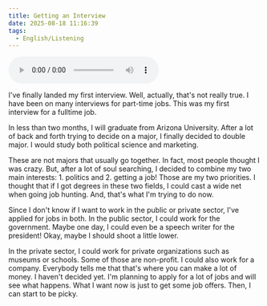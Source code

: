 ```yaml
---
title: Getting an Interview
date: 2025-08-18 11:16:39
tags:
  - English/Listening
---
```

<audio controls src="https://cx-onedrive.pages.dev/api/raw?path=/Polyglot/ESLPod/021-getting-an-interview.mp3"></audio>

I've finally landed my first interview. Well, actually, that's not really true. I have been on many interviews for part-time jobs. This was my first interview for a fulltime job.

In less than two months, I will graduate from Arizona University. After a lot of back and forth trying to decide on a major, I finally decided to double major. I would study both political science and marketing.

These are not majors that usually go together. In fact, most people thought I was crazy. But, after a lot of soul searching, I decided to combine my two main interests: 1. politics and 2. getting a job! Those are my two priorities. I thought that if I got degrees in these two fields, I could cast a wide net when going job hunting. And, that's what I'm trying to do now.

Since I don't know if I want to work in the public or private sector, I've applied for jobs in both. In the public sector, I could work for the government. Maybe one day, I could even be a speech writer for the president! Okay, maybe I should shoot a little lower.

In the private sector, I could work for private organizations such as museums or schools. Some of those are non-profit. I could also work for a company. Everybody tells me that that's where you can make a lot of money. I haven't decided yet. I'm planning to apply for a lot of jobs and will see what happens. What I want now is just to get some job offers. Then, I can start to be picky.
